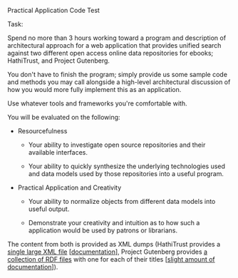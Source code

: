 Practical Application Code Test

Task:

Spend no more than 3 hours working toward a program and description of architectural approach for a web application that provides unified search against two different open access online data repositories for ebooks; HathiTrust, and Project Gutenberg.

You don't have to finish the program; simply provide us some sample code and methods you may call alongside a high-level architectural discussion of how you would more fully implement this as an application.

Use whatever tools and frameworks you're comfortable with.

You will be evaluated on the following:

- Resourcefulness

  - Your ability to investigate open source repositories and their available interfaces.

  - Your ability to quickly synthesize the underlying technologies used and data models used by those repositories into a useful program.

- Practical Application and Creativity

  - Your ability to normalize objects from different data models into useful output.

  - Demonstrate your creativity and intuition as to how such a application would be used by patrons or librarians.

The content from both is provided as XML dumps (HathiTrust provides a [single large XML file](http://www.hathitrust.org/documents/non_google_pd_pdus.zip) [[documentation](http://www.hathitrust.org/datasets)], Project Gutenberg provides [a collection of RDF files](http://www.gutenberg.org/cache/epub/feeds/rdf-files.tar.zip) with one for each of their titles [[slight amount of documentation](http://www.gutenberg.org/wiki/Gutenberg:Feeds)]).
